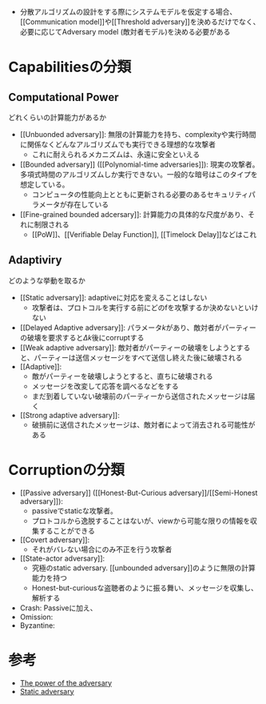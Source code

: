 
- 分散アルゴリズムの設計をする際にシステムモデルを仮定する場合、[[Communication model]]や[[Threshold adversary]]を決めるだけでなく、必要に応じてAdversary model (敵対者モデル)を決める必要がある

# Capabilitiesの分類
## Computational Power
どれくらいの計算能力があるか
-  [[Unbuonded adversary]]: 無限の計算能力を持ち、complexityや実行時間に関係なくどんなアルゴリズムでも実行できる理想的な攻撃者
	- これに耐えられるメカニズムは、永遠に安全といえる
- [[Bounded adversary]] ([[Polynomial-time adversaries]]): 現実の攻撃者。多項式時間のアルゴリズムしか実行できない。一般的な暗号はこのタイプを想定している。
	- コンピュータの性能向上とともに更新される必要のあるセキュリティパラメータが存在している
- [[Fine-grained bounded adcersary]]: 計算能力の具体的な尺度があり、それに制限される
	- [[PoW]]、[[Verifiable Delay Function]], [[Timelock Delay]]などはこれ

## Adaptiviry
どのような挙動を取るか
- [[Static adversary]]: adaptiveに対応を変えることはしない
	- 攻撃者は、プロトコルを実行する前にどのfを攻撃するか決めないといけない
- [[Delayed Adaptive adversary]]: パラメータ$k$があり、敵対者がパーティーの破壊を要求すると$\Delta{k}$後にcorruptする
- [[Weak adaptive adversary]]: 敵対者がパーティーの破壊をしようとすると、パーティーは送信メッセージをすべて送信し終えた後に破壊される
- [[Adaptive]]:
	- 敵がパーティーを破壊しようとすると、直ちに破壊される
	- メッセージを改変して応答を調べるなどをする
	- まだ到着していない破壊前のパーティーから送信されたメッセージは届く
- [[Strong adaptive adversary]]:
	- 破損前に送信されたメッセージは、敵対者によって消去される可能性がある

# Corruptionの分類
- [[Passive adversary]] ([[Honest-But-Curious adversary]]/[[Semi-Honest adversary]]):
	- passiveでstaticな攻撃者。
	- プロトコルから逸脱することはないが、viewから可能な限りの情報を収集することができる
- [[Covert adversary]]:
	- それがバレない場合にのみ不正を行う攻撃者
- [[State-actor adversary]]:
	- 究極のstatic adversary. [[unbounded adversary]]のように無限の計算能力を持つ
	- Honest-but-curiousな盗聴者のように振る舞い、メッセージを収集し、解析する
- Crash: Passiveに加え、
- Omission: 
- Byzantine: 

# 参考
- [The power of the adversary](https://decentralizedthoughts.github.io/2019-06-07-modeling-the-adversary/)
- [Static adversary](https://library.fiveable.me/key-terms/cryptography/static-adversary)
